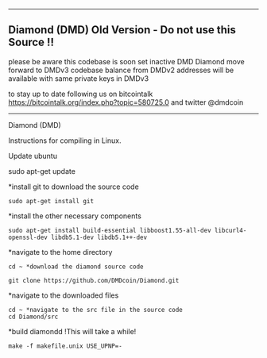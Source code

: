 ------------------------------------------
Diamond (DMD) Old Version - Do not use this Source !!
---


please be aware this codebase is soon set inactive
DMD Diamond move forward to DMDv3 codebase
balance from DMDv2 addresses will be available with same private keys in DMDv3

to stay up to date following us on bitcointalk 
https://bitcointalk.org/index.php?topic=580725.0
and twitter @dmdcoin


------------------------------------------
Diamond (DMD)

Instructions for compiling in Linux.

Update ubuntu
   
   sudo apt-get update

*install git to download the source code

    sudo apt-get install git

*install the other necessary components

    sudo apt-get install build-essential libboost1.55-all-dev libcurl4-openssl-dev libdb5.1-dev libdb5.1++-dev

*navigate to the home directory

    cd ~ *download the diamond source code

    git clone https://github.com/DMDcoin/Diamond.git

*navigate to the downloaded files

    cd ~ *navigate to the src file in the source code
    cd Diamond/src


*build diamondd !This will take a while!

    make -f makefile.unix USE_UPNP=-
